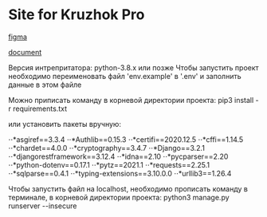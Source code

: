 # Site for Kruzhok Pro

[figma](https://www.figma.com/file/B3nGRDYaMBErwnZUGKozpQ/KruzhokPro?node-id=0%3A1)

[document](https://docs.google.com/document/d/10g8ZfVCprJ3EHGQp-NmC-LqGDdnqVUIMove23L5TXYk)


Версия интрепритатора: python-3.8.x или позже
Чтобы запустить проект необходимо переименовать файл 'env.example' в '.env' и заполнить данные в этом файле


Можно приписать команду в корневой директории проекта: 
pip3 install -r requirements.txt

или установить пакеты вручную:

⋅⋅*asgiref==3.3.4
⋅⋅*Authlib==0.15.3
⋅⋅*certifi==2020.12.5
⋅⋅*cffi==1.14.5
⋅⋅*chardet==4.0.0
⋅⋅*cryptography==3.4.7
⋅⋅*Django==3.2.1
⋅⋅*djangorestframework==3.12.4
⋅⋅*idna==2.10
⋅⋅*pycparser==2.20
⋅⋅*python-dotenv==0.17.1
⋅⋅*pytz==2021.1
⋅⋅*requests==2.25.1
⋅⋅*sqlparse==0.4.1
⋅⋅*typing-extensions==3.10.0.0
⋅⋅*urllib3==1.26.4



Чтобы запустить файл на localhost, необходимо прописать команду в терминале, в корневой директории проекта:
python3 manage.py runserver --insecure
